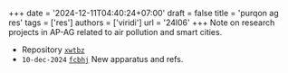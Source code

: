 +++
date = '2024-12-11T04:40:24+07:00'
draft = false
title = 'purqon ag res'
tags = ['res']
authors = ['viridi']
url = '24l06'
+++
Note on research projects in AP-AG related to air pollution and smart cities.

<!--more-->

+ Repository [`xwtbz`](https://osf.io/xwtbz)
+ `10-dec-2024` [`fcbhj`](https://osf.io/fcbhj) New apparatus and refs.
